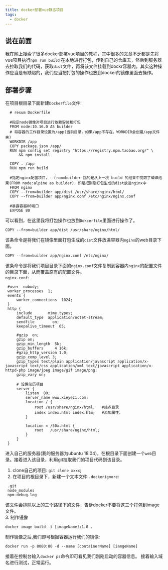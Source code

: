 ```yaml
---
title: docker部署vue静态项目
tags:
  - docker
---
```


## 说在前面

   我在网上搜索了很多docker部署vue项目的教程，其中很多的文章不乏都是先将vue项目执行`npm run build` 在本地进行打包，传到自己的仓库去，然后到服务器去拉取我们的代码，获取`dist`文件，再将该文件挂载到dockr容器内。其实这种操作应当是有缺陷的，我们应当把打包的操作也放到docker的镜像里面去操作。
   <!-- more -->

## 部署步骤
  
  在项目根目录下面新建`Dockerfile`文件:
  ```docker
    # resum Dockerfile

    #指定node镜像对项目进行依赖安装和打包
    FROM node:10.16.0 AS builder
    # 将容器的工作目录设置为/app(当前目录，如果/app不存在，WORKDIR会创建/app文件夹)
    WORKDIR /app 
    COPY package.json /app/ 
    RUN npm config set registry "https://registry.npm.taobao.org/" \
        && npm install
    
    COPY . /app   
    RUN npm run build 

    #指定nginx配置项目，--from=builder 指的是从上一次 build 的结果中提取了编译结果(FROM node:alpine as builder)，即是把刚刚打包生成的dist放进nginx中
    FROM nginx
    COPY --from=builder app/dist /usr/share/nginx/html/
    COPY --from=builder app/nginx.conf /etc/nginx/nginx.conf

    #暴露容器80端口
    EXPOSE 80
  ```

  可以看到，在这里我将打包操作也放到`Dokcerfile`里面进行操作了。 
  ```
  COPY --from=builder app/dist /usr/share/nginx/html/
  ```
  该条命令是将我们在镜像里面打包生成的`dist`文件放进容器内`nginx`的web目录下面。
  ```
  COPY --from=builder app/nginx.conf /etc/nginx/
  ```
  该条命令是将我们项目目录下面的`nginx.conf`文件复制到容器内`nginx`的配置文件的目录下面，从而覆盖原有的配置文件。   
  `nginx.conf`:
   ```nginx
    #user  nobody;
    worker_processes  1;
    events {
        worker_connections  1024;
    }
    http {
        include       mime.types;
        default_type  application/octet-stream;
        sendfile        on;
        keepalive_timeout  65;

        #gzip  on;
        gzip on;
        gzip_min_length  5k;
        gzip_buffers     4 16k;
        #gzip_http_version 1.0;
        gzip_comp_level 3;
        gzip_types text/plain application/javascript application/x-javascript text/css application/xml text/javascript application/x-httpd-php image/jpeg image/gif image/png;
        gzip_vary on;
        
        # 设置简历项目
        server {
            listen  80;
            server_name www.xieyezi.com;
            location / {
                root /usr/share/nginx/html;   #站点目录
                index index.html index.htm;   #添加属性。 
            }
        
            location = /50x.html {
                root   /usr/share/nginx/html;
            }
        }
    }
   ```
  进入自己的服务器(我的服务器为ubuntu 18.04)，在根目录下面创建一个`web`目录。接着进入该目录，利用git拉取我们的项目代码到该目录。
  1. clone自己的项目: `git clone xxxx`;
  2. 在项目的根目录下，新建一个文本文件:`.dockerignore`:
  ```
   .git
   node_modules
   npm-debug.log
  ```
  该文件会排除以上的三个路径下的文件，告诉docker不要将这三个打包到image文件。  
  3. 制作镜像
  ```
  docker image build -t [imageName]:1.0 .
  ```
  制作镜像之后,我们即可根据容器运行我们的镜像:
  ```
  docker run -p 8080:80 -d --name [containerName] [iamgeName]
  ```
  接着在控制台输入`docker ps`命令即可看见我们刚刚启动的容器信息。
  接着输入域名进行测试，正常运行。